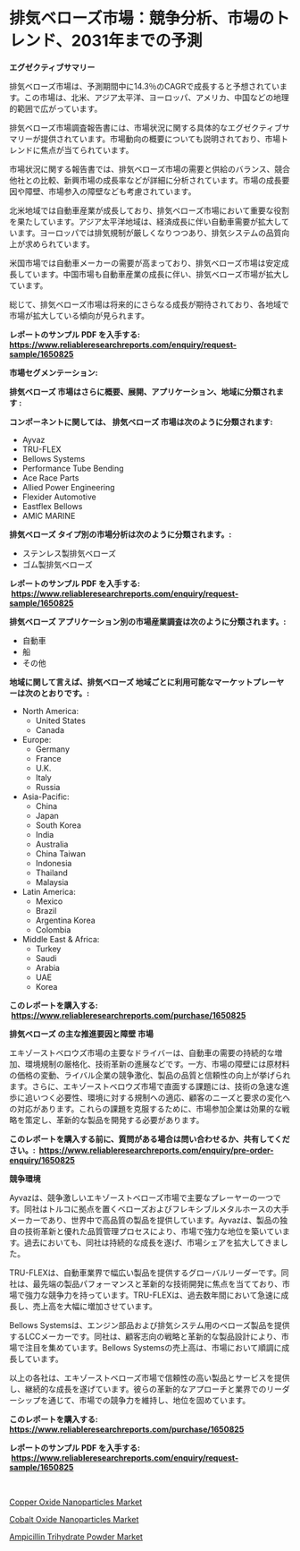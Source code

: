 <p><h1>排気ベローズ市場：競争分析、市場のトレンド、2031年までの予測</h1></p><p><strong>エグゼクティブサマリー</strong></p>
<p><p>排気ベローズ市場は、予測期間中に14.3％のCAGRで成長すると予想されています。この市場は、北米、アジア太平洋、ヨーロッパ、アメリカ、中国などの地理的範囲で広がっています。</p><p>排気ベローズ市場調査報告書には、市場状況に関する具体的なエグゼクティブサマリーが提供されています。市場動向の概要についても説明されており、市場トレンドに焦点が当てられています。</p><p>市場状況に関する報告書では、排気ベローズ市場の需要と供給のバランス、競合他社との比較、新興市場の成長率などが詳細に分析されています。市場の成長要因や障壁、市場参入の障壁なども考慮されています。</p><p>北米地域では自動車産業が成長しており、排気ベローズ市場において重要な役割を果たしています。アジア太平洋地域は、経済成長に伴い自動車需要が拡大しています。ヨーロッパでは排気規制が厳しくなりつつあり、排気システムの品質向上が求められています。</p><p>米国市場では自動車メーカーの需要が高まっており、排気ベローズ市場は安定成長しています。中国市場も自動車産業の成長に伴い、排気ベローズ市場が拡大しています。</p><p>総じて、排気ベローズ市場は将来的にさらなる成長が期待されており、各地域で市場が拡大している傾向が見られます。</p></p>
<p><strong>レポートのサンプル PDF を入手する: <a href="https://www.reliableresearchreports.com/enquiry/request-sample/1650825">https://www.reliableresearchreports.com/enquiry/request-sample/1650825</a></strong></p>
<p><strong>市場セグメンテーション:</strong></p>
<p><strong> 排気ベローズ 市場はさらに概要、展開、アプリケーション、地域に分類されます :</strong></p>
<p><strong>コンポーネントに関しては、 排気ベローズ 市場は次のように分類されます: &nbsp;</strong></p>
<p><ul><li>Ayvaz</li><li>TRU-FLEX</li><li>Bellows Systems</li><li>Performance Tube Bending</li><li>Ace Race Parts</li><li>Allied Power Engineering</li><li>Flexider Automotive</li><li>Eastflex Bellows</li><li>AMIC MARINE</li></ul></p>
<p><strong> 排気ベローズ タイプ別の市場分析は次のように分類されます。:</strong></p>
<p><ul><li>ステンレス製排気ベローズ</li><li>ゴム製排気ベローズ</li></ul></p>
<p><strong>レポートのサンプル PDF を入手する: &nbsp;<a href="https://www.reliableresearchreports.com/enquiry/request-sample/1650825">https://www.reliableresearchreports.com/enquiry/request-sample/1650825</a></strong></p>
<p><strong> 排気ベローズ アプリケーション別の市場産業調査は次のように分類されます。:</strong></p>
<p><ul><li>自動車</li><li>船</li><li>その他</li></ul></p>
<p><strong>地域に関して言えば、排気ベローズ 地域ごとに利用可能なマーケットプレーヤーは次のとおりです。:</strong></p>
<p><ul>
    <li>
        North America:
        <ul>
            <li>United States</li>
            <li>Canada</li>
        </ul>
    </li>
    <li>
        Europe:
        <ul>
            <li>Germany</li>
            <li>France</li>
            <li>U.K.</li>
            <li>Italy</li>
            <li>Russia</li>
        </ul>
    </li>
    <li>
        Asia-Pacific:
        <ul>
            <li>China</li>
            <li>Japan</li>
            <li>South Korea</li>
            <li>India</li>
            <li>Australia</li>
            <li>China Taiwan</li>
            <li>Indonesia</li>
            <li>Thailand</li>
            <li>Malaysia</li>
        </ul>
    </li>
    <li>
        Latin America:
        <ul>
            <li>Mexico</li>
            <li>Brazil</li>
            <li>Argentina Korea</li>
            <li>Colombia</li>
        </ul>
    </li>
    <li>
        Middle East & Africa:
        <ul>
            <li>Turkey</li>
            <li>Saudi</li>
            <li>Arabia</li>
            <li>UAE</li>
            <li>Korea</li>
        </ul>
    </li>
    </ul></p>
<p><strong>このレポートを購入する: &nbsp;<a href="https://www.reliableresearchreports.com/purchase/1650825">https://www.reliableresearchreports.com/purchase/1650825</a></strong></p>
<p><strong>排気ベローズ の主な推進要因と障壁 市場</strong></p>
<p><p>エキゾーストベロウズ市場の主要なドライバーは、自動車の需要の持続的な増加、環境規制の厳格化、技術革新の進展などです。一方、市場の障壁には原材料の価格の変動、ライバル企業の競争激化、製品の品質と信頼性の向上が挙げられます。さらに、エキゾーストベロウズ市場で直面する課題には、技術の急速な進歩に追いつく必要性、環境に対する規制への適応、顧客のニーズと要求の変化への対応があります。これらの課題を克服するために、市場参加企業は効果的な戦略を策定し、革新的な製品を開発する必要があります。</p></p>
<p><strong>このレポートを購入する前に、質問がある場合は問い合わせるか、共有してください。:&nbsp; <a href="https://www.reliableresearchreports.com/enquiry/pre-order-enquiry/1650825">https://www.reliableresearchreports.com/enquiry/pre-order-enquiry/1650825</a></strong></p>
<p><strong>競争環境</strong></p>
<p><p>Ayvazは、競争激しいエキゾーストベローズ市場で主要なプレーヤーの一つです。同社はトルコに拠点を置くベローズおよびフレキシブルメタルホースの大手メーカーであり、世界中で高品質の製品を提供しています。Ayvazは、製品の独自の技術革新と優れた品質管理プロセスにより、市場で強力な地位を築いています。過去においても、同社は持続的な成長を遂げ、市場シェアを拡大してきました。</p><p>TRU-FLEXは、自動車業界で幅広い製品を提供するグローバルリーダーです。同社は、最先端の製品パフォーマンスと革新的な技術開発に焦点を当てており、市場で強力な競争力を持っています。TRU-FLEXは、過去数年間において急速に成長し、売上高を大幅に増加させています。</p><p>Bellows Systemsは、エンジン部品および排気システム用のベローズ製品を提供するLCCメーカーです。同社は、顧客志向の戦略と革新的な製品設計により、市場で注目を集めています。Bellows Systemsの売上高は、市場において順調に成長しています。</p><p>以上の各社は、エキゾーストベローズ市場で信頼性の高い製品とサービスを提供し、継続的な成長を遂げています。彼らの革新的なアプローチと業界でのリーダーシップを通じて、市場での競争力を維持し、地位を固めています。</p></p>
<p><strong>このレポートを購入する: &nbsp; <a href="https://www.reliableresearchreports.com/purchase/1650825">https://www.reliableresearchreports.com/purchase/1650825</a></strong></p>
<p><strong>レポートのサンプル PDF を入手する: &nbsp;<a href="https://www.reliableresearchreports.com/enquiry/request-sample/1650825">https://www.reliableresearchreports.com/enquiry/request-sample/1650825</a></strong><strong></strong></p>
<p>&nbsp;</p>
<p><p><a href="https://carnation-joke-41f.notion.site/Copper-Oxide-Nanoparticles-Market-Size-and-Examines-its-Market-Scope-with-a-Primary-Focus-on-Growt-0bd83228a83d4055ab3d634b2928340d">Copper Oxide Nanoparticles Market</a></p><p><a href="https://extreme-scabiosa-c81.notion.site/Cobalt-Oxide-Nanoparticles-Market-A-Comprehensive-Report-of-its-Market-Share-Growth-Trends-2024--f03408541a184525b2ed0f53303838d8">Cobalt Oxide Nanoparticles Market</a></p><p><a href="https://adventurous-uranium-ef9.notion.site/Ampicillin-Trihydrate-Powder-Market-A-Comprehensive-Report-of-its-Market-Share-Growth-Trends-2024-6a4accae38fe4abf90de1cd029986cee">Ampicillin Trihydrate Powder Market</a></p></p>